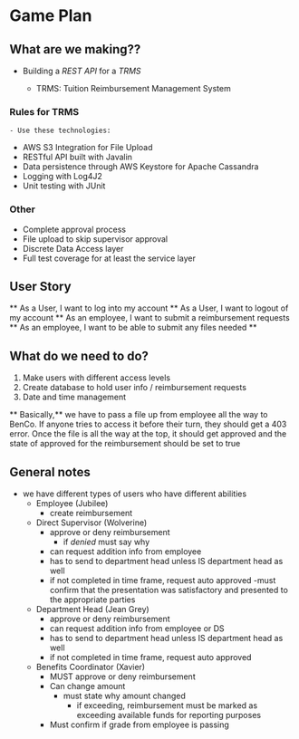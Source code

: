 # Game Plan

## What are we making??

* Building a *REST API* for a *TRMS*

	- TRMS: Tuition Reimbursement Management System
	
### Rules for TRMS

	- Use these technologies:
	
* AWS S3 Integration for File Upload
* RESTful API built with Javalin
* Data persistence through AWS Keystore for Apache Cassandra
* Logging with Log4J2
* Unit testing with JUnit


### Other

* Complete approval process
* File upload to skip supervisor approval
* Discrete Data Access layer
* Full test coverage for at least the service layer




## User Story
** As a User, I want to log into my account
** As a User, I want to logout of my account
** As an employee, I want to submit a reimbursement requests
** As an employee, I want to be able to submit any files needed 
** 


## What do we need to do?

1. Make users with different access levels
2. Create database to hold user info / reimbursement requests
3. Date and time management


** Basically,** we have to pass a file up from employee all the way to BenCo. If anyone tries to access it before their turn, they should get a 403 error. Once the file is all the way at the top, it should get approved and the state of approved for the reimbursement should be set to true 



## General notes

- we have different types of users who have different abilities
	* Employee (Jubilee)
		- create reimbursement 
	* Direct Supervisor (Wolverine)
		- approve or deny reimbursement
			- if *denied* must say why
		- can request addition info from employee
		- has to send to department head unless IS department head as well
		- if not completed in time frame, request auto approved
		-must confirm that the presentation was satisfactory and presented 			to the appropriate parties
	* Department Head (Jean Grey)
		- approve or deny reimbursement
		- can request addition info from employee or DS
		- has to send to department head unless IS department head as well
		- if not completed in time frame, request auto approved
	* Benefits Coordinator (Xavier)
		- MUST approve or deny reimbursement
		- Can change amount
			- must state why amount changed
				- if exceeding, reimbursement must be marked as exceeding 					available funds for reporting purposes
		- Must confirm if grade from employee is passing
	
	





